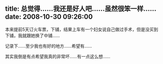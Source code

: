 title: 总觉得……我还是好人吧……虽然很笨一样……
date: 2008-10-30 09:26:00
---

本来提前5天订火车票，下铺，结果上车有一个妇女说自己做过手术，但是没买到
下铺，我就跟她换了中铺……

记录下……至少我也有好的地方……希望有……

其实我倒是有点希望我真的非常坏……有一点这么想……